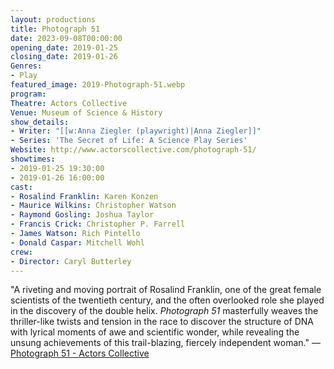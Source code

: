 ```yaml
---
layout: productions
title: Photograph 51
date: 2023-09-08T00:00:00
opening_date: 2019-01-25
closing_date: 2019-01-26
Genres: 
- Play
featured_image: 2019-Photograph-51.webp
program:
Theatre: Actors Collective
Venue: Museum of Science & History
show_details:
- Writer: "[[w:Anna Ziegler (playwright)|Anna Ziegler]]"
- Series: 'The Secret of Life: A Science Play Series'
Website: http://www.actorscollective.com/photograph-51/
showtimes:
- 2019-01-25 19:30:00
- 2019-01-26 16:00:00
cast:
- Rosalind Franklin: Karen Konzen
- Maurice Wilkins: Christopher Watson
- Raymond Gosling: Joshua Taylor
- Francis Crick: Christopher P. Farrell
- James Watson: Rich Pintello
- Donald Caspar: Mitchell Wohl
crew:
- Director: Caryl Butterley
---
```

"A riveting and moving portrait of Rosalind Franklin, one of the great female scientists of the twentieth century, and the often overlooked role she played in the discovery of the double helix. *Photograph 51* masterfully weaves the thriller-like twists and tension in the race to discover the structure of DNA with lyrical moments of awe and scientific wonder, while revealing the unsung achievements of this trail-blazing, fiercely independent woman." — [Photograph 51 - Actors Collective](http://www.actorscollective.com/photograph-51/)

